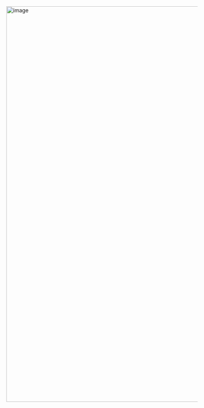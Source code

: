 <img width="1917" height="1038" alt="image" src="https://github.com/user-attachments/assets/8a61beea-88b0-4b6a-8138-4f901013cd82" />
